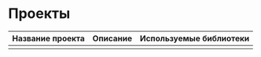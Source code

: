 # Проекты
| Название проекта | Описание | Используемые библиотеки |
| :---------------------- | :---------------------- | :---------------------- |
||||
